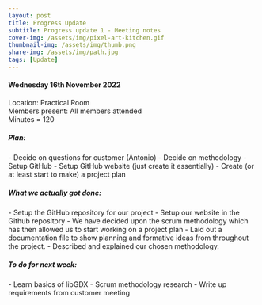 ```yaml
---
layout: post
title: Progress Update
subtitle: Progress update 1 - Meeting notes
cover-img: /assets/img/pixel-art-kitchen.gif
thumbnail-img: /assets/img/thumb.png
share-img: /assets/img/path.jpg
tags: [Update]
---
```

<h4>Wednesday 16th November 2022</h4> 
<p>Location: Practical Room<br>
Members present: All members attended <br>
Minutes = 120</p>
<h5>Plan:</h5>
- Decide on questions for customer (Antonio)
- Decide on methodology 
- Setup GitHub 
- Setup GitHub website (just create it essentially)
- Create (or at least start to make) a project plan 
<h5>What we actually got done:</h5>
- Setup the GitHub repository for our project
- Setup our website in the Github repository
- We have decided upon the scrum methodology which has then allowed us to start working on a project plan
- Laid out a documentation file to show planning and formative ideas from throughout the project.
- Described and explained our chosen methodology.
<h5>To do for next week:</h5>
- Learn basics of libGDX
- Scrum methodology research
- Write up requirements from customer meeting


